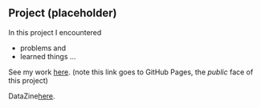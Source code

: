 ## Project (placeholder)

In this project I encountered
- problems
and
- learned things
...

See my work [here](). (note this link goes to GitHub Pages, the *public* face of this project)

DataZine[here](https://shenshenl.github.io/cdv-student/projects/datazine-template/).
